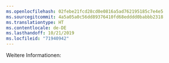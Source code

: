 ```yaml
---
ms.openlocfilehash: 02febe21fcd28cd0e0816a5ad762195185c7e4e5
ms.sourcegitcommit: 4a5a05a0c56dd89376410fd68edddd0babbb2318
ms.translationtype: HT
ms.contentlocale: de-DE
ms.lasthandoff: 10/21/2019
ms.locfileid: "71940942"
---
```

Weitere Informationen: